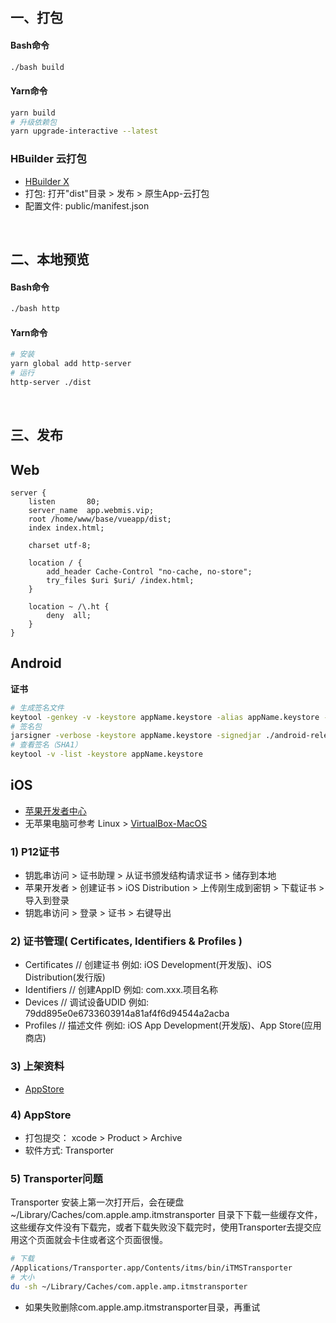 ## 一、打包
#### Bash命令
```bash
./bash build
```
#### Yarn命令
```bash
yarn build
# 升级依赖包
yarn upgrade-interactive --latest
```
### HBuilder 云打包
- [HBuilder X](https://www.dcloud.io/hbuilderx.html)
- 打包: 打开"dist"目录 > 发布 > 原生App-云打包
- 配置文件: public/manifest.json
<br/>

## 二、本地预览
#### Bash命令
```bash
./bash http
```
#### Yarn命令
```bash
# 安装
yarn global add http-server
# 运行
http-server ./dist
```

<br>

## 三、发布
## Web
```nginx
server {
    listen       80;
    server_name  app.webmis.vip;
    root /home/www/base/vueapp/dist;
    index index.html;

    charset utf-8;

    location / {
        add_header Cache-Control "no-cache, no-store";
        try_files $uri $uri/ /index.html;
    }

    location ~ /\.ht {
        deny  all;
    }
}
```

## Android
**证书**
``` bash
# 生成签名文件
keytool -genkey -v -keystore appName.keystore -alias appName.keystore -keyalg RSA -validity 20000
# 签名包
jarsigner -verbose -keystore appName.keystore -signedjar ./android-release.apk ./android-debug.apk appName.keystore
# 查看签名（SHA1）
keytool -v -list -keystore appName.keystore
```

## iOS
- [苹果开发者中心](https://developer.apple.com/)
- 无苹果电脑可参考 Linux > [VirtualBox-MacOS](/docs/linux/shell/macos)

### 1) P12证书
- 钥匙串访问 > 证书助理 > 从证书颁发结构请求证书 > 储存到本地
- 苹果开发者 > 创建证书 > iOS Distribution > 上传刚生成到密钥 > 下载证书 > 导入到登录
- 钥匙串访问 > 登录 > 证书 > 右键导出

### 2) 证书管理( Certificates, Identifiers & Profiles )
- Certificates // 创建证书 例如: iOS Development(开发版)、iOS Distribution(发行版)
- Identifiers // 创建AppID 例如: com.xxx.项目名称
- Devices  // 调试设备UDID 例如: 79dd895e0e6733603914a81af4f6d94544a2acba
- Profiles // 描述文件 例如: iOS App Development(开发版)、App Store(应用商店)

### 3) 上架资料
- [AppStore](https://appstoreconnect.apple.com/)

### 4) AppStore
- 打包提交： xcode > Product > Archive
- 软件方式: Transporter

### 5) Transporter问题
Transporter 安装上第一次打开后，会在硬盘 ~/Library/Caches/com.apple.amp.itmstransporter 目录下下载一些缓存文件，这些缓存文件没有下载完，或者下载失败没下载完时，使用Transporter去提交应用这个页面就会卡住或者这个页面很慢。
```bash
# 下载
/Applications/Transporter.app/Contents/itms/bin/iTMSTransporter
# 大小
du -sh ~/Library/Caches/com.apple.amp.itmstransporter
```
- 如果失败删除com.apple.amp.itmstransporter目录，再重试

<br/><br/>